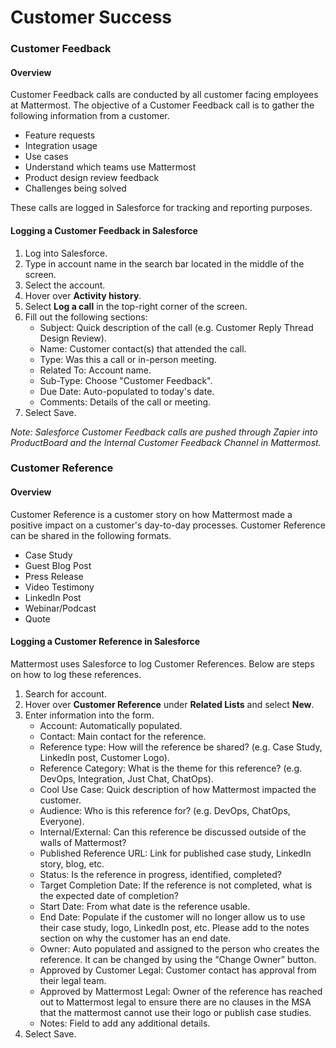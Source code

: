 # Customer Success

### Customer Feedback

#### Overview

Customer Feedback calls are conducted by all customer facing employees at Mattermost. The objective of a Customer Feedback call is to gather the following information from a customer.

- Feature requests
- Integration usage
- Use cases
- Understand which teams use Mattermost
- Product design review feedback
- Challenges being solved

These calls are logged in Salesforce for tracking and reporting purposes.  

#### Logging a Customer Feedback in Salesforce

1. Log into Salesforce.
2. Type in account name in the search bar located in the middle of the screen.
3. Select the account.
4. Hover over **Activity history**.
5. Select **Log a call** in the top-right corner of the screen.
6. Fill out the following sections:
   - Subject: Quick description of the call (e.g. Customer Reply Thread Design Review).
   - Name: Customer contact(s) that attended the call.
   - Type: Was this a call or in-person meeting.
   - Related To: Account name.
   - Sub-Type: Choose "Customer Feedback".
   - Due Date: Auto-populated to today's date.
   - Comments: Details of the call or meeting.
 7. Select Save.
 
 _Note: Salesforce Customer Feedback calls are pushed through Zapier into ProductBoard and the Internal Customer Feedback Channel in Mattermost._

### Customer Reference

#### Overview

Customer Reference is a customer story on how Mattermost made a positive impact on a customer's day-to-day processes. Customer Reference can be shared in the following formats.

- Case Study
- Guest Blog Post
- Press Release
- Video Testimony
- LinkedIn Post
- Webinar/Podcast
- Quote

#### Logging a Customer Reference in Salesforce

Mattermost uses Salesforce to log Customer References. Below are steps on how to log these references.

1. Search for account.
2. Hover over **Customer Reference** under **Related Lists** and select **New**.
3. Enter information into the form.
   - Account: Automatically populated.
   - Contact: Main contact for the reference.
   - Reference type: How will the reference be shared? (e.g. Case Study, LinkedIn post, Customer Logo).
   - Reference Category: What is the theme for this reference? (e.g. DevOps, Integration, Just Chat, ChatOps).
   - Cool Use Case: Quick description of how Mattermost impacted the customer.
   - Audience: Who is this reference for? (e.g. DevOps, ChatOps, Everyone).
   - Internal/External: Can this reference be discussed outside of the walls of Mattermost?
   - Published Reference URL: Link for published case study, LinkedIn story, blog, etc.
   - Status: Is the reference in progress, identified, completed?
   - Target Completion Date: If the reference is not completed, what is the expected date of completion?
   - Start Date: From what date is the reference usable.
   - End Date: Populate if the customer will no longer allow us to use their case study, logo, LinkedIn post, etc. Please add to the notes section on why the customer has an end date.
   - Owner: Auto populated and assigned to the person who creates the reference. It can be changed by using the “Change Owner” button.
   - Approved by Customer Legal: Customer contact has approval from their legal team.
   - Approved by Mattermost Legal: Owner of the reference has reached out to Mattermost legal to ensure there are no clauses in the MSA that the mattermost cannot use their logo or publish case studies.
   - Notes: Field to add any additional details.
4. Select Save.
